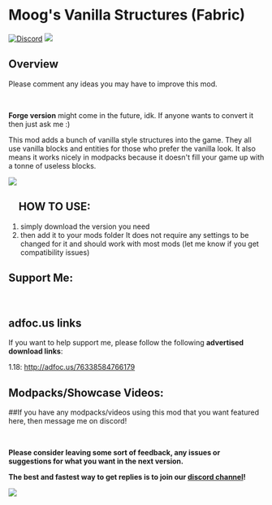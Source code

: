 # Moog's Vanilla Structures (Fabric)

[![Discord](https://img.shields.io/discord/869218732650688543?label=Discord&style=for-the-badge)](https://discord.com/invite/6VCTUawBz6) [![](https://img.shields.io/badge/My-projects-orange?style=for-the-badge&logo=curseforge)](https://www.curseforge.com/members/finn3253/projects)
&nbsp;

**Overview**
------------
Please comment any ideas you may have to improve this mod.

&nbsp;

**Forge version** might come in the future, idk. If anyone wants to convert it then just ask me :)
&nbsp;

This mod adds a bunch of vanilla style structures into the game. They all use vanilla blocks and entities for those who prefer the vanilla look. It also means it works nicely in modpacks because it doesn't fill your game up with a tonne of useless blocks.
&nbsp;

<img src="https://imgur.com/fOVdNQj.png">

&nbsp;
&nbsp;
**HOW TO USE:**
---------------

1. simply download the version you need
2. then add it to your mods folder
It does not require any settings to be changed for it and should work with most mods (let me know if you get compatibility issues)
&nbsp;

**Support Me:**
-----------------
&nbsp;

## adfoc.us links

If you want to help support me, please follow the following **advertised download links**:

1.18: http://adfoc.us/76338584766179
&nbsp;



**Modpacks/Showcase Videos:**
-----------------

##If you have any modpacks/videos using this mod that you want featured here, then message me on discord!
&nbsp;

&nbsp;

**Please consider leaving some sort of feedback, any issues or suggestions for what you want in the next version.**

**The best and fastest way to get replies is to join our [discord channel](https://discord.gg/S5nffJbuvA)!**

[![](https://i.imgur.com/sfAmR3Y.png)](https://discord.gg/S5nffJbuvA)
